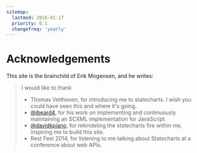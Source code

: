 ```yaml
---
sitemap:
  lastmod: 2018-01-17
  priority: 0.1
  changefreq: 'yearly'
---
```


# Acknowledgements

This site is the brainchild of Erik Mogensen, and he writes:

> I would like to thank
> * Thomas Velthoven, for introducing me to statecharts.  I wish you could have seen this and where it's going.
> * [@jbeard4](https://github.com/jbeard4), for his work on implementing and continuously maintaining an SCXML implementation for JavaScript.
> * [@davidkpiano](https://github.com/davidkpiano), for rekindeling the statecharts fire within me, inspiring me to build this site.
> * Rest Fest 2014, for listening to me talking about Statecharts at a conference about web APIs.
